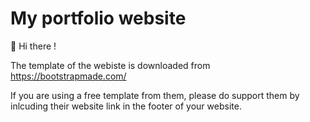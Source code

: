 # My portfolio website

👋 Hi there !

The template of the webiste is downloaded from https://bootstrapmade.com/

If you are using a free template from them, please do support them by inlcuding their website link in the footer of your website.